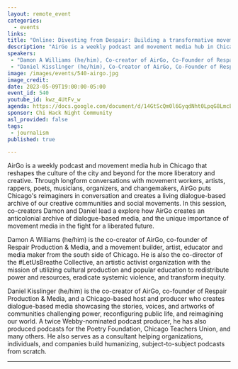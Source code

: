 ```yaml
---
layout: remote_event
categories:
  - events
links: 
title: "Online: Divesting from Despair: Building a transformative movement media ecosystem"
description: "AirGo is a weekly podcast and movement media hub in Chicago that reshapes the culture of the city and beyond for the more liberatory and creative. Through longform conversations with movement workers, artists, rappers, poets, musicians, organizers, and changemakers, AirGo puts Chicago's reimaginers in conversation and creates a living dialogue-based archive of our creative communities and social movements. In this session, co-creators Damon and Daniel lead a explore how AirGo creates an anticolonial archive of dialogue-based media, and the unique importance of movement media in the fight for a liberated future."
speakers:
 - "Damon A Williams (he/him), Co-creator of AirGo, Co-Founder of Respair Production & Media"
 - "Daniel Kisslinger (he/him), Co-Creator of AirGo, Co-Founder of Respair Production & Media"
image: /images/events/540-airgo.jpg
image_credit:
date: 2023-05-09T19:00:00-05:00
event_id: 540
youtube_id: kwz_4UtFv_w
agenda: https://docs.google.com/document/d/14GtScQm0l6GyqdNht0LpqG8LmcEF7i3COjNJ06PaTj8/edit#
sponsor: Chi Hack Night Community
asl_provided: false
tags: 
 - journalism
published: true

---
```


AirGo is a weekly podcast and movement media hub in Chicago that reshapes the culture of the city and beyond for the more liberatory and creative. Through longform conversations with movement workers, artists, rappers, poets, musicians, organizers, and changemakers, AirGo puts Chicago's reimaginers in conversation and creates a living dialogue-based archive of our creative communities and social movements. In this session, co-creators Damon and Daniel lead a explore how AirGo creates an anticolonial archive of dialogue-based media, and the unique importance of movement media in the fight for a liberated future.

Damon A Williams (he/him) is the co-creator of AirGo, co-founder of Respair Production & Media, and a movement builder, artist, educator and media maker from the south side of Chicago. He is also the co-director of the #LetUsBreathe Collective, an artistic activist organization with the mission of utilizing cultural production and popular education to redistribute power and resources, eradicate systemic violence, and transform inequity.

Daniel Kisslinger (he/him) is the co-creator of AirGo, co-founder of Respair Production & Media, and a Chicago-based host and producer who creates dialogue-based media showcasing the stories, voices, and artworks of communities challenging power, reconfiguring public life, and reimagining our world. A twice Webby-nominated podcast producer, he has also produced podcasts for the Poetry Foundation, Chicago Teachers Union, and many others. He also serves as a consultant helping organizations, individuals, and companies build humanizing, subject-to-subject podcasts from scratch.

---
